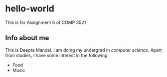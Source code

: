 # hello-world
This is for Assignment 6 of COMP 3521
## Info about me
This is Deepta Mandal. I am doing my undergrad in *computer science*. Apart from studies, I have some interest in the following:
- Food
- Music
